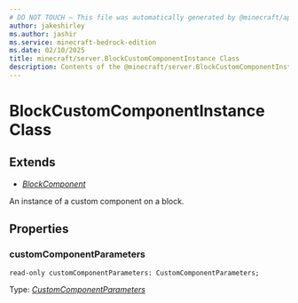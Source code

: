 ```yaml
---
# DO NOT TOUCH — This file was automatically generated by @minecraft/api-docs-generator, to report problems file an issue at https://github.com/Mojang/minecraft-scripting-libraries
author: jakeshirley
ms.author: jashir
ms.service: minecraft-bedrock-edition
ms.date: 02/10/2025
title: minecraft/server.BlockCustomComponentInstance Class
description: Contents of the @minecraft/server.BlockCustomComponentInstance class.
---
```

# BlockCustomComponentInstance Class

## Extends
- [*BlockComponent*](BlockComponent.md)

An instance of a custom component on a block.

## Properties

### **customComponentParameters**
`read-only customComponentParameters: CustomComponentParameters;`

Type: [*CustomComponentParameters*](CustomComponentParameters.md)
